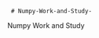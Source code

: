      # Numpy-Work-and-Study-
Numpy Work and Study 
                
                
                                  
                                  
                                                  
                                                                                               
                                                                                                                                     
                                                     
           
                    
               
                                 
                
                                     
             
               
                    
               
                  
